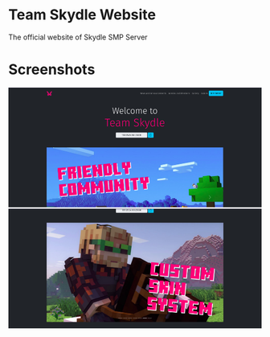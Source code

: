 # Team Skydle Website
 The official website of Skydle SMP Server

# Screenshots
![On Desktop 1](https://raw.githubusercontent.com/IdleEndeavor/Team-Skydle-Website/main/img/preview1.png)
![On Desktop 2](https://raw.githubusercontent.com/IdleEndeavor/Team-Skydle-Website/main/img/preview2.png)